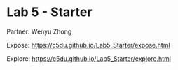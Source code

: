 # Lab 5 - Starter
Partner: Wenyu Zhong

Expose: https://c5du.github.io/Lab5_Starter/expose.html

Explore: https://c5du.github.io/Lab5_Starter/explore.html

